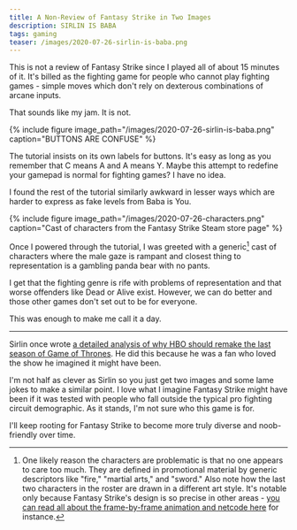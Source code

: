 ```yaml
---
title: A Non-Review of Fantasy Strike in Two Images
description: SIRLIN IS BABA
tags: gaming
teaser: /images/2020-07-26-sirlin-is-baba.png
---
```


This is not a review of Fantasy Strike since I played all of about 15 minutes of it. It's billed as the fighting game for people who cannot play fighting games - simple moves which don't rely on dexterous combinations of arcane inputs.

That sounds like my jam. It is not.

{% include figure image_path="/images/2020-07-26-sirlin-is-baba.png" caption="BUTTONS ARE CONFUSE" %}

The tutorial insists on its own labels for buttons. It's easy as long as you remember that C means A and A means Y. Maybe this attempt to redefine your gamepad is normal for fighting games? I have no idea.

I found the rest of the tutorial similarly awkward in lesser ways which are harder to express as fake levels from Baba is You.

{% include figure image_path="/images/2020-07-26-characters.png" caption="Cast of characters from the Fantasy Strike Steam store page" %}

Once I powered through the tutorial, I was greeted with a generic[^1] cast of characters where the male gaze is rampant and closest thing to representation is a gambling panda bear with no pants.

I get that the fighting genre is rife with problems of representation and that worse offenders like Dead or Alive exist. However, we can do better and those other games don't set out to be for everyone.

This was enough to make me call it a day.

---

Sirlin once wrote [a detailed analysis of why HBO should remake the last season of Game of Thrones](http://www.sirlin.net/posts/game-of-thrones-what-went-wrong). He did this because he was a fan who loved the show he imagined it might have been.

I'm not half as clever as Sirlin so you just get two images and some lame jokes to make a similar point. I love what I imagine Fantasy Strike might have been if it was tested with people who fall outside the typical pro fighting circuit demographic. As it stands, I'm not sure who this game is for.

I'll keep rooting for Fantasy Strike to become more truly diverse and noob-friendly over time.

[^1]: One likely reason the characters are problematic is that no one appears to care too much. They are defined in promotional material by generic descriptors like "fire," "martial arts," and "sword." Also note how the last two characters in the roster are drawn in a different art style. It's notable only because Fantasy Strike's design is so precise in other areas - [you can read all about the frame-by-frame animation and netcode here](http://www.sirlin.net/posts/fantasy-strikes-features) for instance.